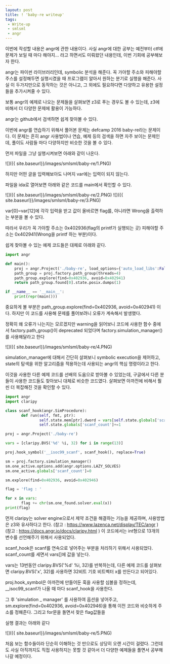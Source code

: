 ```yaml
---
layout: post
title: ! 'baby-re writeup'
tags:
 - Write-up
 - smlsml
 - angr
---
```

이번에 작성할 내용은 angr에 관한 내용이다.
사실 angr에 대한 공부는 예전부터 ctf에 문제가 보일 때 마다 해야지... 라고 하면서도 미뤄왔던 내용인데, 이번 기회에 공부해보자 한다.

<!--more-->

angr는 파이썬 라이브러리인데, symbolic 분석을 해준다.
꼭 가야할 주소와 피해야할 주스를 설정해두면 실행시켰을 때 프로그램이 알아서 원하는 분기로 실행을 해준다.
사실 이 두가지만으로 동작하는 것은 아니고, 그 외에도 필요하다면 다양하고 유용한  설정들을 추가시켜줄 수 있다.

보통 angr의 예제로 나오는 문제들을 살펴보면 z3로 푸는 경우도 볼 수 있는데, z3에 비해서 더 다양한 문제에 활용이 가능하다.

angr는 github에서 검색하면 쉽게 찾아볼 수 있다.

이번에 angr를 연습하기 위해서 풀어본 문제는 defcamp 2016 baby-re라는 문제이다.
이 문제는 흔히 angr 사용법이나 연습, 예제 등의 검색을 하면 자주 보이는 문제인데, 풀이도 사람들 마다 다양하지만 비슷한 것을 볼 수 있다.

먼저 파일을 그냥 실행시켜보면 아래와 같이 나온다.

![]({{ site.baseurl}}/images/smlsml/baby-re/1.PNG)

하지만 어떤 글을 입력해보아도 나머지 var에는 입력이 되지 않는다.

파일을 ida로 열어보면 아래와 같은 코드를 main에서 확인할 수 있다.

![]({{ site.baseurl}}/images/smlsml/baby-re/2.PNG)
![]({{ site.baseurl}}/images/smlsml/baby-re/3.PNG)

var[0]~var[12]에 각각 입력을 받고 값이 올바르면 flag를, 아니라면 Wrong을 출력하는 부분을 볼 수 있다.

따라서 우리가 꼭 가야할 주소는 0x402936(flag의 printf가 실행되는 곳)
피해야할 주소는 0x402941(Wrong을 printf 하는 부분)이다.

쉽게 찾아볼 수 있는 예제 코드들은 대체로 아래와 같다.

```python
import angr

def main():
	proj = angr.Project('./baby-re', load_options={'auto_load_libs':False})
	path_group = proj.factory.path_group(threads=4)
	path_group.explore(find=0x402936, avoid=0x402941)
	return path_group.found[0].state.posix.dumps(1)

if __name__ == '__main__':
	print(repr(main()))
```

중요하게 볼 부분은 path_group.explore(find=0x402936, avoid=0x402941) 이다.
하지만 이 코드를 사용해 문제를 풀어보려니 오류가 계속해서 발생했다.

정확히 왜 오류가 나는지는 모르겠지만 warning을 읽어보니 코드에 사용한 함수 중에서 factory.path_group()이 deprecated 되었다며 factory.simulation_manager()를 사용해달라고 한다

![]({{ site.baseurl}}/images/smlsml/baby-re/4.PNG)

simulation_manager에 대해서 간단히 살펴보니 symbolic execution을 제어하고, state의 탐색을 위한 알고리즘을 적용하는데 사용되는 angr의 핵심 명령이라고 한다.

이것을 사용한 다른 예제 코드를 선배의 도움으로 받아볼 수 있었는데,
구글에서 다른 분들이 사용한 코드들도 찾아보니 대체로 비슷한 코드였다.
살펴보면 아까전에 비해서 훨씬 더 복잡해진 것을 확인할 수 있다.

```python
import angr
import claripy

class scanf_hook(angr.SimProcedure):
       def run(self, fmt, ptr):
               self.state.mem[ptr].dword = vars[self.state.globals['scanf_count']]
               self.state.globals['scanf_count']+=1

proj = angr.Project('./baby-re')

vars = [claripy.BVS('%d' %i, 32) for i in range(13)]

proj.hook_symbol('__isoc99_scanf', scanf_hook(), replace=True)

sm = proj.factory.simulation_manager()
sm.one_active.options.add(angr.options.LAZY_SOLVES)
sm.one_active.globals['scanf_count']=0

sm.explore(find=0x402936, avoid=0x402946)

flag = 'flag : '

for x in vars:
       flag += chr(sm.one_found.solver.eval(x))
print(flag)

```

먼저 claripy는 solver engine으로서 제약 조건을 해결하는 기능을 제공하며, 사용방법은 z3와 유사하다고 한다.
(참고 : https://www.lazenca.net/display/TEC/angr )
(참고 : https://docs.angr.io/docs/claripy.html )
이 코드에서는 int형으로 13개의 변수를 선언해주기 위해서 사용되었다.

scanf_hook은 scanf를 연속으로 넣어주는 부분을 처리하기 위해서 사용되었다.
scanf_count를 세면서 vars[]에 값을 넣는다.

vars는 13번동안 claripy.BVS('%d' %i, 32)를 반복하는데,
다른 예제 코드를 살펴보면 claripy.BVS('x', 32)를 사용하면 32비트 기호 비트벡터 x를 만든다고 되어있다.

proj.hook_symbol은 아까전에 만들어둔 훅을 사용할 심볼을 정하는데,
__isoc99_scanf가 나올 때 마다 scanf_hook을 사용한다.

그 후 'simulation _ manager' 를 사용하여 옵션을 넣어주고,
sm.explore(find=0x402936, avoid=0x402946)을 통해 이전 코드와 비슷하게 주소를 정해준다.
그리고 for문을 돌면서 찾은 flag값들을 

실행 결과는 아래와 같다

![]({{ site.baseurl}}/images/smlsml/baby-re/5.PNG)

처음 보는 함수들이라 단순히 이해하는 것 만으로도 상당히 오랜 시간이 걸렸다.
그런데도 사실 아직까지도 직접 사용하지는 못할 것 같아서 더 다양한 예제들을 풀면서 공부해나갈 예정이다.
